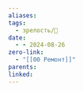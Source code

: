 ```yaml
---
aliases: 
tags:
  - зрелость/🌱
date:
  - - 2024-08-26
zero-link:
  - "[[00 Ремонт]]"
parents: 
linked:
---
```

